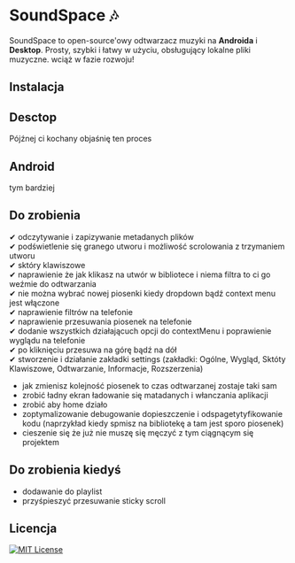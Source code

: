 # SoundSpace 🎶
SoundSpace to open-source'owy odtwarzacz muzyki na **Androida** i **Desktop**. Prosty, szybki i łatwy w użyciu, obsługujący lokalne pliki muzyczne. wciąż w fazie rozwoju!

## Instalacja
<h2>Desctop</h2>
Pójźnej ci kochany objaśnię ten proces
<h2>Android</h2>
tym bardziej

## Do zrobienia
 ✔ odczytywanie i zapizywanie metadanych plików<br>
 ✔ podświetlenie się granego utworu i możliwość scrolowania z trzymaniem utworu<br>
 ✔ sktóry klawiszowe<br>
 ✔ naprawienie że jak klikasz na utwór w bibliotece i niema filtra to ci go weźmie do odtwarzania<br>
 ✔ nie można wybrać nowej piosenki kiedy dropdown bądź context menu jest włączone<br>
 ✔ naprawienie filtrów na telefonie<br>
 ✔ naprawienie przesuwania piosenek na telefonie<br>
 ✔ dodanie wszystkich działającuch opcji do contextMenu i poprawienie wyglądu na telefonie<br>
 ✔ po kliknięciu przesuwa na górę bądź na dół<br>
 ✔ stworzenie i działanie zakładki settings (zakładki: Ogólne, Wygląd, Sktóty Klawiszowe, Odtwarzanie, Informacje, Rozszerzenia)<br>
 - jak zmienisz kolejność piosenek to czas odtwarzanej zostaje taki sam<br>
 - zrobić ładny ekran ładowanie się matadanych i włanczania aplikacji<br>
 - zrobić aby home działo
 - zoptymalizowanie debugowanie dopieszczenie i odspagetytyfikowanie kodu (naprzykład kiedy spmisz na bibliotekę a tam jest sporo piosenek)<br>
 - cieszenie się że już nie muszę się męczyć z tym ciągnącym się projektem<br>

## Do zrobienia kiedyś
 - dodawanie do playlist
 - przyśpieszyć przesuwanie sticky scroll<br>

## Licencja
[![MIT License](https://img.shields.io/badge/License-MIT-green.svg)](https://choosealicense.com/licenses/mit/)
